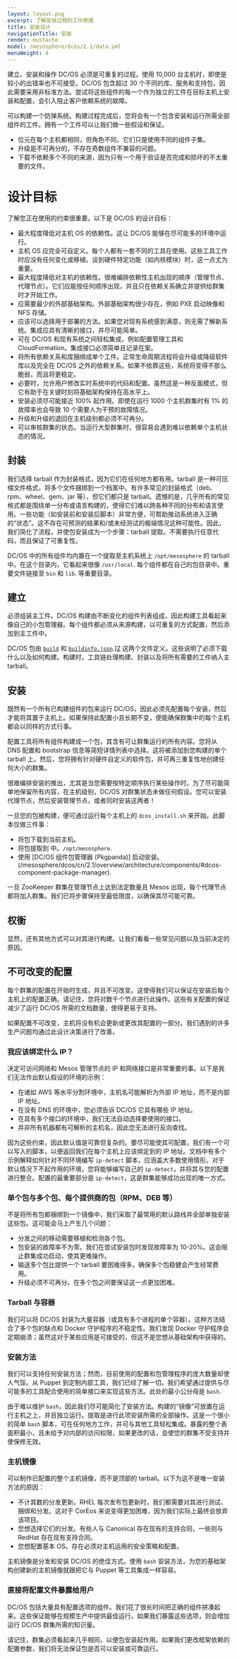 ```yaml
---
layout: layout.pug
excerpt: 了解安装过程的工作原理
title: 安装设计
navigationTitle: 安装
render: mustache
model: /mesosphere/dcos/2.1/data.yml
menuWeight: 4
---
```


建立、安装和操作 DC/OS 必须是可重复的过程。使用 10,000 台主机时，即使是较小的出错率也不可接受。DC/OS 包含超过 30 个不同的库、服务和支持包，因此需要采用非标准方法。尝试将这些组件的每一个作为独立的工件在目标主机上安装和配置，会引入阻止客户依赖系统的故障。

可以构建一个防弹系统。构建过程完成后，您将会有一个包含安装和运行所需全部组件的工件。拥有一个工件可以让我们做一些假设和保证。

- 位元在每个主机都相同，但角色不同，它们只是使用不同的组件子集。
- 升级是不可再分的，不存在奇数组件不兼容的问题。
- 下载不依赖多个不同的来源，因为只有一个用于验证是否完成和损坏的不太重要的文件。


# 设计目标

了解您正在使用的约束很重要。以下是 DC/OS 的设计目标：

- 最大程度降低对主机 OS 的依赖性。这让 DC/OS 能够在尽可能多的环境中运行。
- 主机 OS 应完全可自定义。每个人都有一套不同的工具在使用。这些工具工作时应没有任何变化或移植。谈到硬件特定功能（如内核模块）时，这一点尤为重要。
- 最大程度降低对主机的依赖性。很难编排依赖性主机出现的顺序（管理节点、代理节点）。它们应能按任何顺序出现，并且只在依赖关系确立并提供给群集时才开始工作。
- 应需要最少的外部基础架构。外部基础架构很少存在，例如 PXE 启动映像和 NFS 存储。
- 应该可以选择用于部署的方法。如果您对现有系统感到满意，则无需了解新系统。集成应具有清晰的接口，并尽可能简单。
- 可在 DC/OS 和现有系统之间轻松集成，例如配置管理工具和 CloudFormation。集成接口必须简单且记录在案。
- 将所有依赖关系和库捆绑成单个工件。正常生命周期流程将会升级或降级软件库以及完全在 DC/OS 之外的依赖关系。如果不依靠这些，系统将变得不那么脆弱，而且将更稳定。
- 必要时，允许用户修改实时系统中的代码和配置。虽然这是一种反面模式，但它有助于在关键时刻将基础架构保持在高水平上。
- 安装必须尽可能接近 100% 起作用。即使在运行 1000 个主机群集时有 1% 的故障率也会导致 10 个需要人为干预的故障情况。
- 升级和升级的退回在主机级别都必须不可再分。
- 可以审核群集的状态。当运行大型群集时，很容易会遇到难以依赖单个主机状态的情况。


## 封装

我们选择 tarball 作为封装格式，因为它们在任何地方都有用。tarball 是一种可压缩文件格式，将多个文件捆绑到一个档案中。有许多常见的封装格式（deb、rpm、wheel、gem、jar 等），但它们都只是 tarball。遗憾的是，几乎所有的常见格式都是围绕单一分布或语言构建的，使得它们难以跨各种不同的分布和语言使用。一些功能（如安装前和安装后脚本）非常方便，可帮助推动系统进入正确的“状态”。这不存在可预测的结果和/或未经测试的极端情况这种可能性。因此，我们简化了流程，并使包安装成为一个步骤：tarball 提取。不需要执行任意代码，而且保证了可重复性。

DC/OS 中的所有组件均内置在一个提取至主机系统上 `/opt/mesosphere` 的 tarball 中。在这个目录内，它看起来很像 `/usr/local`. 每个组件都在自己的包目录中。重要文件链接至 `bin` 和 `lib`. 等重要目录。

## 建立

必须组装主工件。DC/OS 构建由不断变化的组件列表组成，因此构建工具看起来像自己的小包管理器。每个组件都必须从来源构建，以可重复的方式配置，然后添加到主工件中。

DC/OS 包由 [`build`][1] 和 [`buildinfo.json`][2].][2] 这两个文件定义。这些说明了必须下载什么以及如何构建。构建时，工具链处理构建、封装以及将所有需要的工件纳入主 tarball。

## 安装

既然有一个所有已构建组件的包来运行 DC/OS，因此必须先配置每个安装，然后才能将其置于主机上。如果保持此配置小且长期不变，便能确保群集中的每个主机都会以同样的方式行事。

配置工具将所有组件构建成一个包，其含有可让群集运行的所有内容。您将从 DNS 配置和 bootstrap 信息等简短详情列表中选择。这将被添加到您构建的单个 tarball 上。然后，您将拥有针对硬件自定义的软件包，并可再三重复性地创建任何大小的群集。

很难编排安装的推出，尤其是当您需要按特定顺序执行某些操作时。为了尽可能简单地保留所有内容，在主机级别，DC/OS 对群集状态未做任何假设。您可以安装代理节点，然后安装管理节点，或者同时安装这两者！

一旦您的包被构建，便可通过运行每个主机上的 `dcos_install.sh` 来开始。此脚本仅做三件事：

- 将包下载到当前主机。
- 将包提取到  中。`/opt/mesosphere`.
- 使用 [DC/OS 组件包管理器 (Pkgpanda)] 启动安装。(/mesosphere/dcos/cn/2.1/overview/architecture/components/#dcos-component-package-manager).

一旦 ZooKeeper 群集在管理节点上达到法定数量且 Mesos 出现，每个代理节点都将加入群集。我们已将步骤保持至最低限度，以确保其尽可能可靠。

## 权衡

显然，还有其他方式可以对其进行构建。让我们看看一些常见问题以及当前决定的原因。


## 不可改变的配置

每个群集的配置在开始时生成，并且不可改变。这使得我们可以保证在安装后每个主机上的配置正确。请记住，您将对数千个节点进行此操作。这些有关配置的保证减少了运行 DC/OS 所需的文档数量，使得更易于支持。

如果配置不可改变，主机将没有机会更新或更改其配置的一部分。我们遇到的许多生产问题均通过此设计决策进行了改善。

### 我应该绑定什么 IP？

决定可访问网络和 Mesos 管理节点的 IP 和网络接口是非常重要的事。以下是我们无法作出默认假设的环境的示例：

- 在诸如 AWS 等水平分割环境中，主机名可能解析为外部 IP 地址，而不是内部 IP 地址。
- 在没有 DNS 的环境中，您必须告诉 DC/OS 它具有哪些 IP 地址。
- 在具有多个接口的环境中，我们无法自动选择要使用的接口。
- 并非所有机器都有可解析的主机名，因此您无法进行反向查找。

因为这些约束，因此默认值是可靠但复杂的。要尽可能使其可配置，我们有一个可以写入的脚本，以便返回我们在每个主机上应该绑定到的 IP 地址。文档中有多个示例解释如何针对不同环境编写 `ip-detect` 脚本，应涵盖大多数使用情形。对于默认情况下不起作用的环境，您将能够编写自己的 `ip-detect`，并将其与您的配置进行整合。配置的最重要部分是 `ip-detect`，这是群集能够成功出现的唯一方式。

### 单个包与多个包、每个提供商的包（RPM、DEB 等）

不是将所有包都捆绑到一个镜像中，我们采取了最常用的默认路线并全部单独安装这些包。这可能会马上产生几个问题：

- 分发之间的移动需要移植和检测各个包。
- 包安装的故障率不为零。我们在尝试安装包时发现故障率为 10-20%。这会阻止群集成功启动，使其更难操作。
- 输送多个包比提供一个 tarball 要困难得多。确保多个包稳健会产生经常费用。
- 升级必须不可再分。在多个包之间要保证这一点更加困难。

### Tarball 与容器

我们可以将 DC/OS 封装为大量容器（或具有多个进程的单个容器）。这种方法结合了多个包的缺点和 Docker 守护程序的不稳定性。我们发现 Docker 守护程序会定期崩溃；虽然这对于某些应用是可接受的，但这不是您想从基础架构中获得的。

### 安装方法

我们可以支持任何安装方法；然而，目前使用的配置和包管理程序的庞大数量却使人气馁。从 Puppet 到定制内部工具，我们已经了解一切。我们希望通过提供与尽可能多的工具配合使用的简单接口来实现这些方法。此处的最小公分母是 `bash`.

由于难以维护 `bash`，因此我们尽可能简化了安装方法。构建的“镜像”可放置在运行主机之上，并且独立运行。提取是进行此项安装所需的全部操作。这是一个很小的简单 `bash` 脚本，可在任何地方工作，并可与其他工具轻松集成。暴露的整个表面积最小，且未给予对内部的访问权限，如果更改的话，会使您的群集不受支持并使保修无效。

### 主机镜像

可以制作已配置的整个主机镜像，而不是顶部的 tarball。以下为这不是唯一安装方法的原因：

- 不计其数的分发更新。RHEL 每次发布包更新时，我们都需要对其进行测试、捆绑和分发。这对于 CorEos 来说变得更加困难，因为我们实际上最终会放弃该项目。
- 您想选择它们的分发。有些人与 Canonical 存在现有的支持合同，一些则与 RedHat 存在现有支持合同。
- 您想配置基本 OS。存在必须对主机运用的安全策略和配置。

主机镜像是分发和安装 DC/OS 的绝佳方式。使用 `bash` 安装方法，为您的基础架构创建新的主机镜像就跟把它与 Puppet 等工具集成一样容易。

### 直接将配置文件暴露给用户

DC/OS 包括大量具有配置选项的组件。我们花了很长时间把正确的组件拼凑起来。这些保证能够在规模生产中提供最佳运行。如果我们暴露这些选项，则会增加运行 DC/OS 群集所需的知识量。

请记住，群集必须看起来几乎相同，以便包安装起作用。如果我们更改框架依赖的配置参数，我们将无法保证包是否可以安装或可靠运行。

[1]: https://github.com/dcos/dcos/blob/master/packages/mesos/build
[2]: https://github.com/dcos/dcos/blob/master/packages/mesos/buildinfo.json

